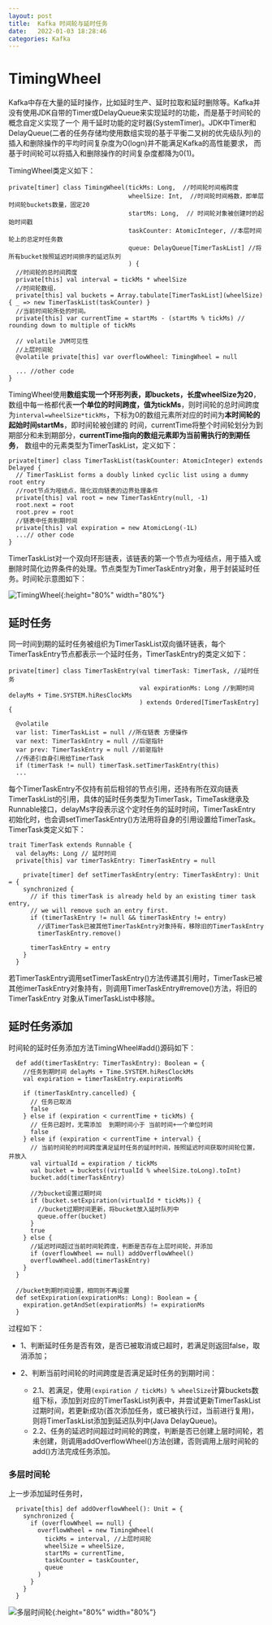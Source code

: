 ```yaml
---
layout: post 
title:  Kafka 时间轮与延时任务 
date:   2022-01-03 18:28:46 
categories: Kafka
---
```


# TimingWheel

Kafka中存在大量的延时操作，比如延时生产、延时拉取和延时删除等。Kafka并没有使用JDK自带的Timer或DelayQueue来实现延时的功能，而是基于时间轮的概念自定义实现了一个
用千延时功能的定时器(SystemTimer)。JDK中Timer和DelayQueue(二者的任务存储均使用数组实现的基于平衡二叉树的优先级队列)的插入和删除操作的平均时间复杂度为O(logn)并不能满足Kafka的高性能要求，
而基于时间轮可以将插入和删除操作的时间复杂度都降为0(1)。


TimingWheel类定义如下：

```
private[timer] class TimingWheel(tickMs: Long,  //时间轮时间格跨度  
                                 wheelSize: Int,  //时间轮时间格数，即单层时间轮buckets数量，固定20
                                 startMs: Long,  // 时间轮对象被创建时的起始时间戳
                                 taskCounter: AtomicInteger, //本层时间轮上的总定时任务数
                                 queue: DelayQueue[TimerTaskList] //将所有bucket按照延迟时间排序的延迟队列
                                 ) {
  //时间轮的总时间跨度
  private[this] val interval = tickMs * wheelSize 
  //时间轮数组，
  private[this] val buckets = Array.tabulate[TimerTaskList](wheelSize) { _ => new TimerTaskList(taskCounter) }
  //当前时间轮所处的时间。
  private[this] var currentTime = startMs - (startMs % tickMs) // rounding down to multiple of tickMs

  // volatile JVM可见性
  //上层时间轮
  @volatile private[this] var overflowWheel: TimingWheel = null
  
  ... //other code
}
```

TimingWheel使用**数组实现一个环形列表，即buckets，长度wheelSize为20**，数组中每一格都代表**一个单位的时间跨度，值为tickMs**，则时间轮的总时间跨度为`interval=wheelSize*tickMs`，下标为0的数组元素所对应的时间为**本时间轮的起始时间startMs**，即时间轮被创建的
时间，currentTime将整个时间轮划分为到期部分和未到期部分，**currentTime指向的数组元素即为当前需执行的到期任务**， 数组中的元素类型为TimerTaskList，定义如下：

```
private[timer] class TimerTaskList(taskCounter: AtomicInteger) extends Delayed {
  // TimerTaskList forms a doubly linked cyclic list using a dummy root entry
  //root节点为哑结点，简化双向链表的边界处理条件
  private[this] val root = new TimerTaskEntry(null, -1)
  root.next = root
  root.prev = root
  //链表中任务到期时间
  private[this] val expiration = new AtomicLong(-1L)
  ...// other code
}  
```

TimerTaskList对一个双向环形链表，该链表的第一个节点为哑结点，用于插入或删除时简化边界条件的处理。节点类型为TimerTaskEntry对象，用于封装延时任务。时间轮示意图如下：

![TimingWheel](https://raw.githubusercontent.com/GuanN1ng/diagrams/main/com.guann1n9.diagrams/kakfa/Kafka%20TimeWheel.png){:height="80%" width="80%"}


## 延时任务

同一时间到期的延时任务被组织为TimerTaskList双向循环链表，每个TimerTaskEntry节点都表示一个延时任务，TimerTaskEntry的类定义如下：

```
private[timer] class TimerTaskEntry(val timerTask: TimerTask, //延时任务
                                    val expirationMs: Long //到期时间 delayMs + Time.SYSTEM.hiResClockMs
                                    ) extends Ordered[TimerTaskEntry] {

  @volatile
  var list: TimerTaskList = null //所在链表 方便操作
  var next: TimerTaskEntry = null //后驱指针
  var prev: TimerTaskEntry = null //前驱指针
  //传递引自身引用给TimerTask
  if (timerTask != null) timerTask.setTimerTaskEntry(this) 
  ...
```

每个TimerTaskEntry不仅持有前后相邻的节点引用，还持有所在双向链表TimerTaskList的引用，具体的延时任务类型为TimerTask，TimeTask继承及Runnable接口，delayMs字段表示这个定时任务的延时时间，TimerTaskEntry
初始化时，也会调setTimerTaskEntry()方法用将自身的引用设置给TimerTask。TimerTask类定义如下：

```
trait TimerTask extends Runnable {
  val delayMs: Long // 延时时间
  private[this] var timerTaskEntry: TimerTaskEntry = null
  
    private[timer] def setTimerTaskEntry(entry: TimerTaskEntry): Unit = {
    synchronized {
      // if this timerTask is already held by an existing timer task entry,
      // we will remove such an entry first.
      if (timerTaskEntry != null && timerTaskEntry != entry)
        //该TimerTask已被其他TimerTaskEntry对象持有，移除旧的TimerTaskEntry
        timerTaskEntry.remove()

      timerTaskEntry = entry
    }
  }
```

若TimerTaskEntry调用setTimerTaskEntry()方法传递其引用时，TimerTask已被其他imerTaskEntry对象持有，则调用TimerTaskEntry#remove()方法，将旧的TimerTaskEntry
对象从TimerTaskList中移除。


## 延时任务添加

时间轮的延时任务添加方法TimingWheel#add()源码如下：


```
  def add(timerTaskEntry: TimerTaskEntry): Boolean = {
    //任务到期时间 delayMs + Time.SYSTEM.hiResClockMs
    val expiration = timerTaskEntry.expirationMs

    if (timerTaskEntry.cancelled) {
      // 任务已取消
      false
    } else if (expiration < currentTime + tickMs) {
      // 任务已超时，无需添加  到期时间小于 当前时间+一个单位时间
      false
    } else if (expiration < currentTime + interval) {
      // 当前时间轮的时间跨度满足延时任务的延时时间，按照延迟时间获取时间轮位置，并放入
      val virtualId = expiration / tickMs
      val bucket = buckets((virtualId % wheelSize.toLong).toInt)
      bucket.add(timerTaskEntry)

      //为bucket设置过期时间
      if (bucket.setExpiration(virtualId * tickMs)) {
        //bucket过期时间更新，将bucket放入延时队列中
        queue.offer(bucket)
      }
      true
    } else {
      //延迟时间超过当前时间轮跨度，判断是否存在上层时间轮，并添加
      if (overflowWheel == null) addOverflowWheel()
      overflowWheel.add(timerTaskEntry)
    }
  }
  
  //bucket到期时间设置，相同则不再设置
  def setExpiration(expirationMs: Long): Boolean = {
    expiration.getAndSet(expirationMs) != expirationMs
  }
```

过程如下：

* 1、判断延时任务是否有效，是否已被取消或已超时，若满足则返回false，取消添加；


* 2、判断当前时间轮的时间跨度是否满足延时任务的到期时间：
  * 2.1、若满足，使用`(expiration / tickMs) % wheelSize`计算buckets数组下标，添加到对应的TimerTaskList列表中，并尝试更新TimerTaskList过期时间，若更新成功(首次添加任务，或已被执行过，当前进行复用)，
  则将TimerTaskList添加到延迟队列中(Java DelayQueue)。
  * 2.2、任务的延迟时间超过时间轮的跨度，判断是否已创建上层时间轮，若未创建，则调用addOverflowWheel()方法创建，否则调用上层时间轮的add()方法完成任务添加。


### 多层时间轮

上一步添加延时任务时，

```
  private[this] def addOverflowWheel(): Unit = {
    synchronized {
      if (overflowWheel == null) {
        overflowWheel = new TimingWheel(
          tickMs = interval, //上层时间轮
          wheelSize = wheelSize,
          startMs = currentTime,
          taskCounter = taskCounter,
          queue
        )
      }
    }
  }
```

![多层时间轮](https://raw.githubusercontent.com/GuanN1ng/diagrams/main/com.guann1n9.diagrams/kakfa/kafka%20overflowWheel.png){:height="80%" width="80%"}











